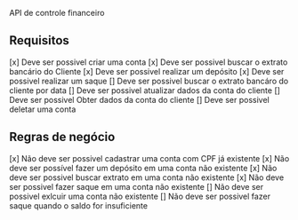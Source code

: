 API de controle financeiro

## Requisitos
[x] Deve ser possivel criar uma conta
[x] Deve ser possivel buscar o extrato bancário do Cliente
[x] Deve ser possivel realizar um depósito
[x] Deve ser possivel realizar um saque
[] Deve ser possivel buscar o extrato bancáro do cliente por data
[] Deve ser possivel atualizar dados da conta do cliente
[] Deve ser possivel Obter dados da conta do cliente
[] Deve ser possivel deletar uma conta

## Regras de negócio
[x] Não deve ser possivel cadastrar uma conta com CPF já existente
[x] Não deve ser possível fazer um depósito em uma conta não existente
[x] Não deve ser possivel buscar extrato em uma conta não existente
[x] Não deve ser possivel fazer saque em uma conta não existente
[] Não deve ser possivel exlcuir uma conta não existente
[] Não deve ser possivel fazer saque quando o saldo for insuficiente

